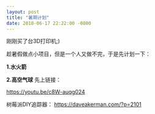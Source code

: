 ```yaml
---
layout: post
title: "暑期计划"
date: 2018-06-17 22:22:00 -0800
---
```


刚刚买了台3D打印机;)

趁暑假做点小项目，但是一个人又做不完，于是先计划一下：

**1.水火箭**


**2.高空气球**
先上链接：

https://youtu.be/c8W-auqg024

树莓派DIY追踪器： https://daveakerman.com/?p=2101

